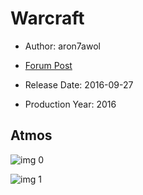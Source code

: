 # Warcraft

* Author: aron7awol

* [Forum Post](https://www.avsforum.com/threads/bass-eq-for-filtered-movies.2995212/post-58300676)

* Release Date: 2016-09-27
* Production Year: 2016

## Atmos

![img 0](https://i.imgur.com/sAW4BZB.jpg)

![img 1](https://i.imgur.com/eHZZVY9.jpg)

